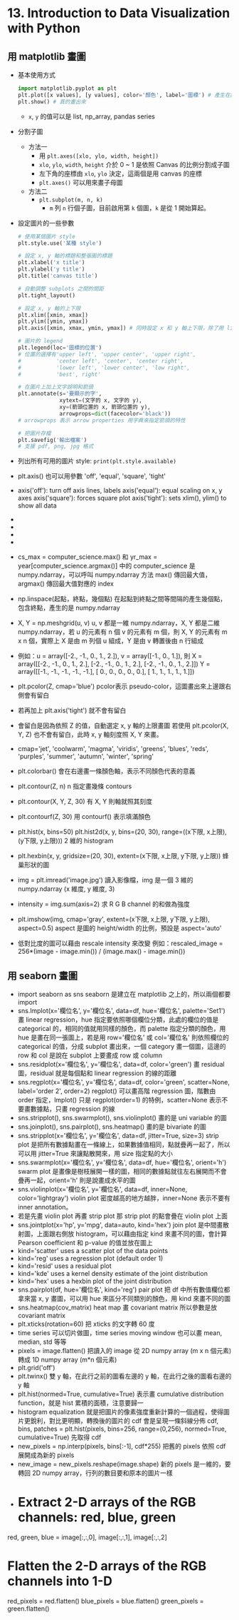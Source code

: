# 13. Introduction to Data Visualization with Python

## 用 matplotlib 畫圖

* 基本使用方式
  ```python
  import matplotlib.pyplot as plt
  plt.plot([x values], [y values], color='顏色', label='圖標') # 產生在記憶體裡
  plt.show() # 真的畫出來
  ```
  * `x`, `y` 的值可以是 list, np_array, pandas series

* 分割子圖
  * 方法一
    * 用 `plt.axes([xlo, ylo, width, height])`
    * `xlo`, `ylo`, `width`, `height` 介於 0 ~ 1 是依照 Canvas 的比例分割成子圖
    * 左下角的座標由 `xlo`, `ylo` 決定，這兩個是用 canvas 的座標
    * `plt.axes()` 可以用來畫子母圖
  * 方法二
    * `plt.subplot(m, n, k)`
       * `m` 列 `n` 行個子圖，目前啟用第 `k` 個圖，`k` 是從 1 開始算起。

* 設定圖片的一些參數
  ```python
  # 使用某個圖片 style
  plt.style.use('某種 style')
  
  # 設定 x, y 軸的標題和整張圖的標題
  plt.xlabel('x title')
  plt.ylabel('y title')
  plt.title('canvas title')
  
  # 自動調整 subplots 之間的間距
  plt.tight_layout()
  
  # 設定 x, y 軸的上下限
  plt.xlim([xmin, xmax])
  plt.ylim([ymin, ymax])
  plt.axis([xmin, xmax, ymin, ymax]) # 同時設定 x 和 y 軸上下限，除了用 list 當參數外，也可以用 tuple 當參數
  
  # 圖片的 legend
  plt.legend(loc='圖標的位置')
  # 位置的選擇有'upper left', 'upper center', 'upper right',
  #           'center left', 'center', 'center right',
  #           'lower left', 'lower center', 'low right',
  #           'best', right'
  
  # 在圖片上加上文字說明和箭頭
  plt.annotate(s='要顯示的字',
               xytext=(文字的 x, 文字的 y),
               xy=(箭頭位置的 x, 箭頭位置的 y),
               arrowprops=dict(facecolor='black'))
  # arrowprops 表示 arrow properties 用字典來指定箭頭的特性
  
  # 把圖片存檔
  plt.savefig('輸出檔案')
  # 支援 pdf, png, jpg 格式
  ```

* 列出所有可用的圖片 style: `print(plt.style.available)`

- plt.axis() 也可以用參數 'off', 'equal', 'square', 'tight'
- axis('off'): turn off axis lines, labels
axis('equal'): equal scaling on x, y axes
axis('square'): forces square plot
axis('tight'): sets xlim(), ylim() to show all data
- 
- 

-
- 
- cs_max = computer_science.max()  和 yr_max = year[computer_science.argmax()] 中的 computer_science 是 numpy.ndarray，可以呼叫 numpy.ndarray 方法 max() 傳回最大值，argmax() 傳回最大值對應的 index
- np.linspace(起點，終點，幾個點) 在起點到終點之間等間隔的產生幾個點，包含終點，產生的是 numpy.ndarray
- X, Y = np.meshgrid(u, v) u, v 都是一維 numpy.ndarray，X, Y 都是二維 numpy.ndarray，若 u 的元素有 n 個 v 的元素有 m 個，則 X, Y 的元素有 m x n 個，實際上 X 是由 m 列個 u 組成，Y 是由 v 轉置後由 n 行組成
- 例如：u = array([-2., -1., 0., 1., 2.]), v = array([-1., 0., 1.]),
則 X = array([[-2., -1., 0., 1., 2.],
                      [-2., -1., 0., 1., 2.],
                      [-2., -1., 0., 1., 2.]])
Y = array([[-1., -1., -1., -1., -1.],
                 [ 0., 0., 0., 0., 0.],
                 [ 1., 1., 1., 1., 1.]])
- plt.pcolor(Z, cmap='blue') pcolor表示 pseudo-color，這圖畫出來上邊跟右側會有留白
- 若再加上 plt.axis('tight') 就不會有留白
- 會留白是因為依照 Z 的值，自動選定 x, y 軸的上限畫圖
若使用 plt.pcolor(X, Y, Z) 也不會有留白，此時 x, y 軸刻度照 X, Y 來畫。
- cmap='jet', 'coolwarm', 'magma', 'viridis', 'greens', 'blues', 'reds', 'purples', 'summer', 'autumn', 'winter', 'spring'
- plt.colorbar() 會在右邊畫一條顏色軸，表示不同顏色代表的意義
- plt.contour(Z, n) n 指定畫幾條 contours
- plt.contour(X, Y, Z, 30) 有 X, Y 則軸就照其刻度
- plt.contourf(Z, 30) 用 contourf() 表示填滿顏色
- plt.hist(x, bins=50)
plt.hist2d(x, y, bins=(20, 30), range=((x下限, x上限), (y下限, y上限))) 2 維的 histogram
- plt.hexbin(x, y, gridsize=(20, 30), extent=(x下限, x上限, y下限, y上限)) 蜂巢形狀的圖
- img = plt.imread('image.jpg') 讀入影像檔，img 是一個 3 維的 numpy.ndarray (x 維度, y 維度, 3)
- intensity = img.sum(axis=2) 求 R G B channel 的和做為強度
- plt.imshow(img, cmap='gray', extent=(x下限, x上限, y下限, y上限), aspect=0.5) aspect 是圖的 height/width 的比例，預設是 aspect='auto'

- 低對比度的圖可以藉由 rescale intensity 來改變
例如：rescaled_image = 256*(image - image.min()) / (image.max() - image.min())

## 用 seaborn 畫圖



- import seaborn as sns seaborn 是建立在 matplotlib 之上的，所以兩個都要 import
- sns.lmplot(x='欄位名', y='欄位名', data=df, hue='欄位名', palette='Set1') 畫 linear regression，hue 指定要依照哪個欄位分類，此處的欄位的值是 categorical 的，相同的值就用同樣的顏色，而 palette 指定分類的顏色，用 hue 是畫在同一張圖上，若是用 row='欄位名' 或 col='欄位名' 則依照欄位的 categorical 的值，分成 subplot 畫出來，一個 category 畫一個圖，這邊的 row 和 col 是說在 subplot 上要畫成 row 或 column
- sns.residplot(x='欄位名', y='欄位名', data=df, color='green') 畫 residual 圖，residual 就是每個點和 linear regression 的線的距離
- sns.regplot(x='欄位名', y='欄位名', data=df, color='green', scatter=None, label='order 2', order=2) regplot() 可以畫高階 regression 圖，階數由 order 指定，lmplot() 只是 regplot(order=1) 的特例，scatter=None 表示不要畫數據點，只畫 regression 的線
- sns.stripplot(), sns.swarmplot(), sns.violinplot() 畫的是 uni variable 的圖
- sns.joinplot(), sns.pairplot(), sns.heatmap() 畫的是 bivariate 的圖
- sns.stripplot(x='欄位名', y='欄位名', data=df, jitter=True, size=3) strip plot 是把所有數據點畫在一條線上，如果數據值相同，點就疊再一起了，所以可以用 jitter=True 來讓點散開來，用 size 指定點的大小
- sns.swarmplot(x='欄位名', y='欄位名', data=df, hue='欄位名', orient='h') swarm plot 是畫像是樹枝展開一樣的圖，相同的數據點就往左右展開而不會疊再一起，orient='h' 則是說畫成水平的圖
- sns.violinplot(x='欄位名', y='欄位名', data=df, inner=None, color='lightgray') violin plot 密度越高的地方越胖，inner=None 表示不要有 inner annotation。
- 若是先畫 violin plot 再畫 strip plot 那 strip plot 的點會疊在 violin plot 上面
- sns.jointplot(x='hp', y='mpg', data=auto, kind='hex') join plot 是中間畫散射圖，上面跟右側放 histogram，可以藉由指定 kind 來畫不同的圖，會計算 Pearson coefficient 和 p-value 的值並放在圖上
- kind='scatter' uses a scatter plot of the data points
- kind='reg' uses a regression plot (default order 1)
- kind='resid' uses a residual plot
- kind='kde' uses a kernel density estimate of the joint distribution
- kind='hex' uses a hexbin plot of the joint distribution
- sns.pairplot(df, hue='欄位名', kind='reg') pair plot 把 df 中所有數值欄位都拿來當 x, y 畫圖，可以用 hue 來區分不同類別的顏色，用 kind 來畫不同的圖
- sns.heatmap(cov_matrix) heat map 畫 covariant matrix 所以參數是放 covariant matrix
- plt.xticks(rotation=60) 把 xticks 的文字轉 60 度
- time series 可以切片做圖，time series moving window 也可以畫 mean, median, std 等等
- pixels = image.flatten() 把讀入的 image 從 2D numpy array (m x n 個元素) 轉成 1D numpy array (m*n 個元素)
- plt.grid('off')
- plt.twinx() 雙 y 軸，在此行之前的圖看左邊的 y 軸，在此行之後的圖看右邊的 y 軸
- plt.hist(normed=True, cumulative=True) 表示畫 cumulative distribution function，就是 hist 累積的面積，注意要歸一
- histogram equalization 就是把圖片的像素強度重新計算的一個過程，使得圖片更銳利，對比更明顯，轉換後的圖片的 cdf 會是呈現一條斜線分佈
cdf, bins, patches = plt.hist(pixels, bins=256, range=(0,256), normed=True, cumulative=True) 先取得 cdf
- new_pixels = np.interp(pixels, bins[:-1], cdf*255) 把舊的 pixels 依照 cdf 展開成為新的 pixels
- new_image = new_pixels.reshape(image.shape) 新的 pixels 是一維的，要轉回 2D numpy array，行列的數目要和原本的圖片一樣
- # Extract 2-D arrays of the RGB channels: red, blue, green
red, green, blue = image[:,:,0], image[:,:,1], image[:,:,2]
# Flatten the 2-D arrays of the RGB channels into 1-D
red_pixels = red.flatten()
blue_pixels = blue.flatten()
green_pixels = green.flatten()
